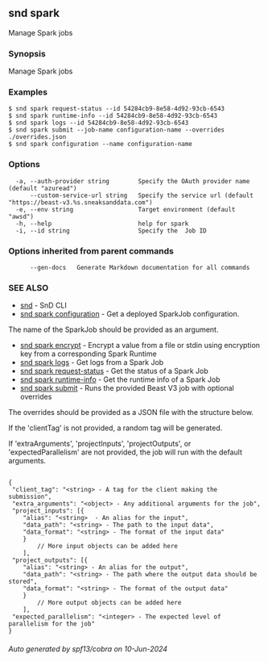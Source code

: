 ## snd spark

Manage Spark jobs

### Synopsis

Manage Spark jobs

### Examples

```
$ snd spark request-status --id 54284cb9-8e58-4d92-93cb-6543
$ snd spark runtime-info --id 54284cb9-8e58-4d92-93cb-6543
$ snd spark logs --id 54284cb9-8e58-4d92-93cb-6543
$ snd spark submit --job-name configuration-name --overrides ./overrides.json
$ snd spark configuration --name configuration-name 

```

### Options

```
  -a, --auth-provider string        Specify the OAuth provider name (default "azuread")
      --custom-service-url string   Specify the service url (default "https://beast-v3.%s.sneaksanddata.com")
  -e, --env string                  Target environment (default "awsd")
  -h, --help                        help for spark
  -i, --id string                   Specify the  Job ID
```

### Options inherited from parent commands

```
      --gen-docs   Generate Markdown documentation for all commands
```

### SEE ALSO

* [snd](snd.md)	 - SnD CLI
* [snd spark configuration](snd_spark_configuration.md)	 - Get a deployed SparkJob configuration.

The name of the SparkJob should be provided as an argument.

* [snd spark encrypt](snd_spark_encrypt.md)	 - Encrypt a value from a file or stdin using encryption key from a corresponding Spark Runtime
* [snd spark logs](snd_spark_logs.md)	 - Get logs from a Spark Job
* [snd spark request-status](snd_spark_request-status.md)	 - Get the status of a Spark Job
* [snd spark runtime-info](snd_spark_runtime-info.md)	 - Get the runtime info of a Spark Job
* [snd spark submit](snd_spark_submit.md)	 - Runs the provided Beast V3 job with optional overrides

The overrides should be provided as a JSON file with the structure below.

If the 'clientTag' is not provided, a random tag will be generated.

If 'extraArguments', 'projectInputs', 'projectOutputs', or 'expectedParallelism' are not provided, the job will run with the default arguments.

<pre><code>
{
 "client_tag": "&lt;string&gt; - A tag for the client making the submission",
 "extra_arguments": "&lt;object&gt; - Any additional arguments for the job",
 "project_inputs": [{
	"alias": "&lt;string&gt;  - An alias for the input",
	"data_path": "&lt;string&gt; - The path to the input data",
	"data_format": "&lt;string&gt; - The format of the input data"
	}
		// More input objects can be added here
	],
 "project_outputs": [{
	"alias": "&lt;string&gt; - An alias for the output",
	"data_path": "&lt;string&gt; - The path where the output data should be stored",
	"data_format": "&lt;string&gt; - The format of the output data"
	}
		// More output objects can be added here
	],
 "expected_parallelism": "&lt;integer&gt; - The expected level of parallelism for the job"
}
</code></pre>


###### Auto generated by spf13/cobra on 10-Jun-2024
